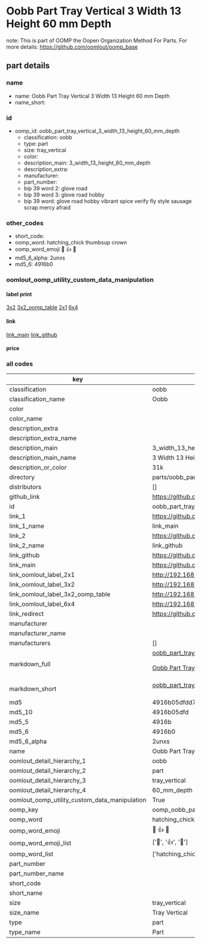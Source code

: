 # Oobb Part Tray Vertical 3 Width 13 Height 60 mm Depth  

note: This is part of OOMP the Oopen Organization Method For Parts. For more details: https://github.com/oomlout/oomp_base

##  part details
  







### name
* name: Oobb Part Tray Vertical 3 Width 13 Height 60 mm Depth
* name_short: 
### id
* oomp_id: oobb_part_tray_vertical_3_width_13_height_60_mm_depth
  * classification: oobb
  * type: part
  * size: tray_vertical
  * color: 
  * description_main: 3_width_13_height_60_mm_depth
  * description_extra: 
  * manufacturer: 
  * part_number: 
  * bip 39 word 2: glove road
  * bip 39 word 3: glove road hobby
  * bip 39 word: glove road hobby vibrant spice verify fly style sausage scrap mercy afraid

### other_codes
* short_code: 
* oomp_word: hatching_chick thumbsup crown
* oomp_word_emoji :hatching_chick: :thumbsup: :crown:
* md5_6_alpha: 2unxs
* md5_6: 4916b0






### oomlout_oomp_utility_custom_data_manipulation
#### label print
[3x2](http://192.168.1.245:1112/?label=oomp%202unxs)
[3x2_oomp_table](http://192.168.1.108:1112/?label=oomp%202unxs)
[2x1](http://192.168.1.242:1112/?label=oomp%202unxs)
[6x4](http://192.168.1.55:1112/?label=oomp%202unxs)    

#### link

[link_main](https://github.com/oomlout/oomlout_oomp_version_1_messy/tree/main/parts/oobb_part_tray_vertical_3_width_13_height_60_mm_depth) [link_github](https://github.com/oomlout/oomlout_oomp_version_1_messy/tree/main/parts/oobb_part_tray_vertical_3_width_13_height_60_mm_depth)                             

#### price







### all codes 
| key | value |  
| --- | --- |  
| classification | oobb |  
| classification_name | Oobb |  
| color |  |  
| color_name |  |  
| description_extra |  |  
| description_extra_name |  |  
| description_main | 3_width_13_height_60_mm_depth |  
| description_main_name | 3 Width 13 Height 60 mm Depth |  
| description_or_color | 31k |  
| directory | parts/oobb_part_tray_vertical_3_width_13_height_60_mm_depth |  
| distributors | [] |  
| github_link | https://github.com/oomlout/oomlout_oomp_part_src/tree/main/parts/oobb_part_tray_vertical_3_width_13_height_60_mm_depth |  
| id | oobb_part_tray_vertical_3_width_13_height_60_mm_depth |  
| link_1 | https://github.com/oomlout/oomlout_oomp_version_1_messy/tree/main/parts/oobb_part_tray_vertical_3_width_13_height_60_mm_depth |  
| link_1_name | link_main |  
| link_2 | https://github.com/oomlout/oomlout_oomp_version_1_messy/tree/main/parts/oobb_part_tray_vertical_3_width_13_height_60_mm_depth |  
| link_2_name | link_github |  
| link_github | https://github.com/oomlout/oomlout_oomp_version_1_messy/tree/main/parts/oobb_part_tray_vertical_3_width_13_height_60_mm_depth |  
| link_main | https://github.com/oomlout/oomlout_oomp_version_1_messy/tree/main/parts/oobb_part_tray_vertical_3_width_13_height_60_mm_depth |  
| link_oomlout_label_2x1 | http://192.168.1.242:1112/?label=oomp%202unxs |  
| link_oomlout_label_3x2 | http://192.168.1.245:1112/?label=oomp%202unxs |  
| link_oomlout_label_3x2_oomp_table | http://192.168.1.108:1112/?label=oomp%202unxs |  
| link_oomlout_label_6x4 | http://192.168.1.55:1112/?label=oomp%202unxs |  
| link_redirect | https://github.com/oomlout/oomlout_oomp_version_1_messy/tree/main/parts/oobb_part_tray_vertical_3_width_13_height_60_mm_depth |  
| manufacturer |  |  
| manufacturer_name |  |  
| manufacturers | [] |  
| markdown_full | [oobb_part_tray_vertical_3_width_13_height_60_mm_depth](none)<br>[](none)<br>[Oobb Part Tray Vertical 3 Width 13 Height 60 Mm Depth](none)<br><br> |  
| markdown_short | [oobb_part_tray_vertical_3_width_13_height_60_mm_depth](none)<br><br> |  
| md5 | 4916b05dfdd7cb3fcae8cf36d8aebb1d |  
| md5_10 | 4916b05dfd |  
| md5_5 | 4916b |  
| md5_6 | 4916b0 |  
| md5_6_alpha | 2unxs |  
| name | Oobb Part Tray Vertical 3 Width 13 Height 60 mm Depth |  
| oomlout_detail_hierarchy_1 | oobb |  
| oomlout_detail_hierarchy_2 | part |  
| oomlout_detail_hierarchy_3 | tray_vertical |  
| oomlout_detail_hierarchy_4 | 60_mm_depth |  
| oomlout_oomp_utility_custom_data_manipulation | True |  
| oomp_key | oomp_oobb_part_tray_vertical_3_width_13_height_60_mm_depth |  
| oomp_word | hatching_chick thumbsup crown |  
| oomp_word_emoji | :hatching_chick: :thumbsup: :crown: |  
| oomp_word_emoji_list | [':hatching_chick:', ':thumbsup:', ':crown:'] |  
| oomp_word_list | ['hatching_chick', 'thumbsup', 'crown'] |  
| part_number |  |  
| part_number_name |  |  
| short_code |  |  
| short_name |  |  
| size | tray_vertical |  
| size_name | Tray Vertical |  
| type | part |  
| type_name | Part |  
